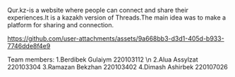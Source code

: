 Qur.kz-is a website where people can connect and share their experiences.It is a kazakh version of Threads.The main idea was to make a platform for sharing and connection.

https://github.com/user-attachments/assets/9a668bb3-d3d1-405d-b933-7746dde8f4e9

Team members:
1.Berdibek Gulaiym 220103112 \n
2.Alua Assylzat 220103304
3.Ramazan Bekzhan 220103402
4.Dimash Ashirbek 220107026
